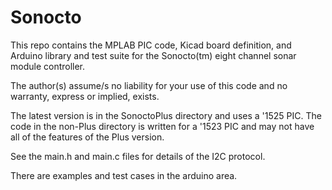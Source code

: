 # Sonocto

This repo contains the MPLAB PIC code, Kicad board definition, and Arduino library and test suite for the Sonocto(tm) eight channel sonar module controller.

The author(s) assume/s no liability for your use of this code and no warranty, express or implied, exists.

The latest version is in the SonoctoPlus directory and uses a '1525 PIC. The code in the non-Plus directory is written for a '1523 PIC and may not have all of the features of the Plus version.

See the main.h and main.c files for details of the I2C protocol.

There are examples and test cases in the arduino area.
